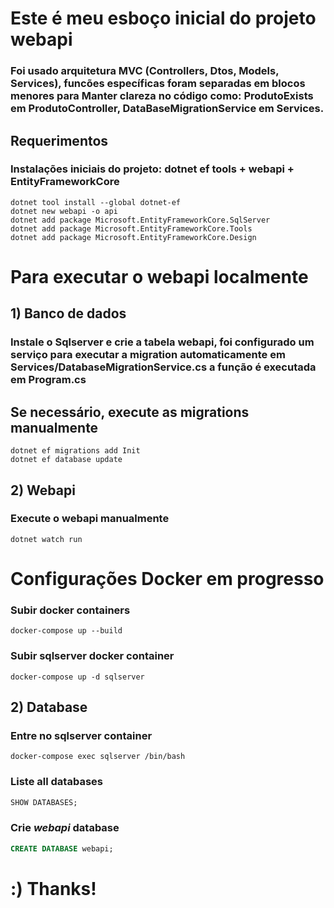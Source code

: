 # Este é meu esboço inicial do projeto webapi
### Foi usado arquitetura MVC (Controllers, Dtos, Models, Services), funcões específicas foram separadas em blocos menores para Manter clareza no código como: ProdutoExists em ProdutoController, DataBaseMigrationService em Services.

## Requerimentos
### Instalações iniciais do projeto: dotnet ef tools + webapi + EntityFrameworkCore
```shell
dotnet tool install --global dotnet-ef
dotnet new webapi -o api
dotnet add package Microsoft.EntityFrameworkCore.SqlServer
dotnet add package Microsoft.EntityFrameworkCore.Tools
dotnet add package Microsoft.EntityFrameworkCore.Design

```
# Para executar o webapi localmente
## 1) Banco de dados
### Instale o Sqlserver e crie a tabela webapi, foi configurado um serviço para executar a migration automaticamente em Services/DatabaseMigrationService.cs a função é executada em Program.cs

## Se necessário, execute as migrations manualmente
```shell
dotnet ef migrations add Init
dotnet ef database update
```

## 2) Webapi
### Execute o webapi manualmente
```shell
dotnet watch run
```

# Configurações Docker em progresso
### Subir docker containers
```shell
docker-compose up --build
```

### Subir sqlserver docker container
```shell
docker-compose up -d sqlserver
```

## 2) Database
### Entre no sqlserver container
```shell
docker-compose exec sqlserver /bin/bash
```

### Liste all databases
```sql
SHOW DATABASES;
```

### Crie *webapi* database
```sql
CREATE DATABASE webapi;
```

# :) Thanks!
